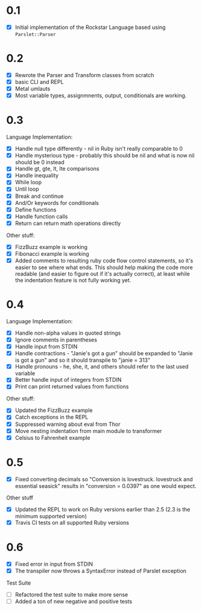 # 0.1

- [x] Initial implementation of the Rockstar Language based using `Parslet::Parser`

# 0.2

- [x] Rewrote the Parser and Transform classes from scratch
- [x] basic CLI and REPL
- [x] Metal umlauts
- [x] Most variable types, assignmnents, output, conditionals are working.

# 0.3

Language Implementation:

- [x] Handle null type differently - nil in Ruby isn't really comparable to 0
- [x] Handle mysterious type - probably this should be nil and what is now nil should be 0 instead
- [x] Handle gt, gte, lt, lte comparisons
- [x] Handle inequality
- [x] While loop
- [x] Until loop
- [x] Break and continue
- [x] And/Or keywords for conditionals
- [x] Define functions
- [x] Handle function calls
- [x] Return can return math operations directly

Other stuff:

- [x] FizzBuzz example is working
- [x] Fibonacci example is working
- [x] Added comments to resulting ruby code flow control statements, so it's easier to see where what ends. This should help making the code more readable (and easier to figure out if it's actually correct), at least while the indentation feature is not fully working yet.

# 0.4

Language Implementation:

- [x] Handle non-alpha values in quoted strings
- [x] Ignore comments in parentheses
- [x] Handle input from STDIN
- [x] Handle contractions - "Janie's got a gun" should be expanded to "Janie is got a gun" and so it should transpile to "janie = 313"
- [x] Handle pronouns - he, she, it, and others should refer to the last used variable
- [x] Better handle input of integers from STDIN
- [x] Print can print returned values from functions

Other stuff:

- [x] Updated the FizzBuzz example
- [x] Catch exceptions in the REPL
- [x] Suppressed warning about eval from Thor
- [x] Move nesting indentation from main module to transformer
- [x] Celsius to Fahrenheit example

# 0.5

- [x] Fixed converting decimals so "Conversion is lovestruck. lovestruck and essential seasick" results in "conversion = 0.0397" as one would expect.

Other stuff

- [x] Updated the REPL to work on Ruby versions earlier than 2.5 (2.3 is the minimum supported version)
- [x] Travis CI tests on all supported Ruby versions

# 0.6

- [x] Fixed error in input from STDIN
- [x] The transpiler now throws a SyntaxError instead of Parslet exception

Test Suite

- [ ] Refactored the test suite to make more sense
- [ ] Added a ton of new negative and positive tests
